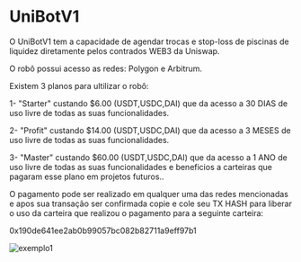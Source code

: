 # UniBotV1
O UniBotV1 tem a capacidade de agendar trocas e stop-loss de piscinas de liquidez diretamente pelos contrados WEB3 da Uniswap.

O robô possui acesso as redes: Polygon e Arbitrum.

Existem 3 planos para ultilizar o robô:

1- "Starter" custando $6.00 (USDT,USDC,DAI) que da acesso a 30 DIAS de uso livre de todas as suas funcionalidades.

2- "Profit" custando $14.00 (USDT,USDC,DAI) que da acesso a 3 MESES de uso livre de todas as suas funcionalidades.

3- "Master" custando $60.00 (USDT,USDC,DAI) que da acesso a 1 ANO de uso livre de todas as suas funcionalidades
e beneficios a carteiras que pagaram esse plano em projetos futuros..

O pagamento pode ser realizado em qualquer uma das redes mencionadas e apos sua transação ser confirmada copie e cole seu TX HASH para liberar o uso da carteira que realizou o pagamento para a seguinte carteira:

0x190de641ee2ab0b99057bc082b82711a9eff97b1

![exemplo1](https://github.com/catripilar/UniBotV1/assets/70659123/7eaa25bc-3d7d-4031-8f1a-7ca55cac89d6)
